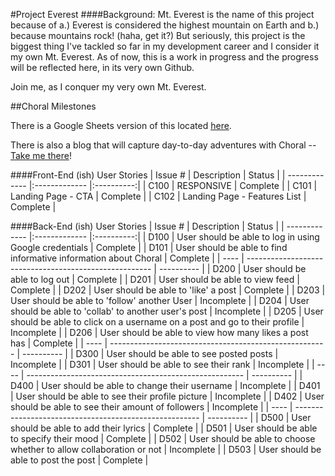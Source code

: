 #Project Everest
####Background: 
Mt. Everest is the name of this project because of a.) Everest is considered the highest mountain on Earth and b.) because mountains rock! (haha, get it?) But seriously, this project is the biggest thing I've tackled so far in my development career and I consider it my own Mt. Everest. As of now, this is a work in progress and the progress will be reflected here, in its very own Github.

Join me, as I conquer my very own Mt. Everest.

##Choral Milestones

There is a Google Sheets version of this located [here](https://docs.google.com/spreadsheets/d/144-5S3_ikNOalNCMibeG2B-tkY3FAYLZn-cgqztHL0o/edit?usp=sharing).

There is also a blog that will capture day-to-day adventures with Choral -- [Take me there](http://yxnely.tumblr.com/)!

####Front-End (ish) User Stories
| Issue #       | Description   					| Status     |
| ------------- |:------------- 					|:----------:|
| C100          | RESPONSIVE						| Complete	 |
| C101          | Landing Page - CTA				| Complete	 |
| C102          | Landing Page - Features List  	| Complete	 |

####Back-End (ish) User Stories
| Issue #       | Description   										 				| Status     |
| ------------- |:------------- 										 				|:----------:|
| D100          | User should be able to log in using Google credentials 				| Complete |
| D101          | User should be able to find informative information about Choral   	| Complete |
| ----          | ------------------------------------------------------				| ---------- |
| D200          | User should be able to log out      								   	| Complete |
| D201          | User should be able to view feed										| Complete |
| D202          | User should be able to 'like' a post								   	| Complete |
| D203          | User should be able to 'follow' another User							| Incomplete |
| D204          | User should be able to 'collab' to another user's post			   	| Incomplete |
| D205          | User should be able to click on a username on a post and go to their profile				| Incomplete |
| D206          | User should be able to view how many likes a post has				  	| Complete |
| ----          | ------------------------------------------------------				| ---------- |
| D300          | User should be able to see posted posts     						   	| Incomplete |
| D301          | User should be able to see their rank									| Incomplete |
| ----          | ------------------------------------------------------				| ---------- |
| D400          | User should be able to change their username							| Incomplete |
| D401          | User should be able to see their profile picture					   	| Incomplete |
| D402          | User should be able to see their amount of followers					| Incomplete |
| ----          | ------------------------------------------------------				| ---------- |
| D500          | User should be able to add their lyrics								| Complete   |
| D501          | User should be able to specify their mood							   	| Complete   |
| D502          | User should be able to choose whether to allow collaboration or not	| Incomplete |
| D503          | User should be able to post the post								  	| Complete   |
